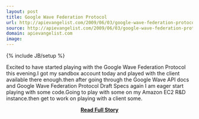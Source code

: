 ```yaml
---
layout: post
title: Google Wave Federation Protocol
url: http://apievangelist.com/2009/06/03/google-wave-federation-protocol/
source: http://apievangelist.com/2009/06/03/google-wave-federation-protocol/
domain: apievangelist.com
image: 
---
```

{% include JB/setup %}<p>Excited to have started playing with the Google Wave Federation Protocol this evening.I got my sandbox account today and played with the client available there enough.then after going through the Google Wave API docs and Google Wave Federation Protocol Draft Specs again I am eager start playing with some code.Going to play with some on my Amazon EC2 R&amp;D instance.then get to work on playing with a client some.</p>
<center><p><a href="http://apievangelist.com/2009/06/03/google-wave-federation-protocol/" style='padding:25px; font-sze:18px; font-weight: bold;'>Read Full Story</a></p></center>
